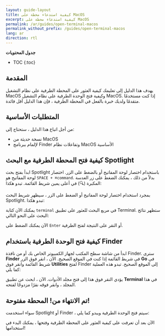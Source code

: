 ```yaml
---
layout: guide-layout
title: كيفية استدعاء محطة على MacOS
excerpt: كيفية استدعاء محطة على MacOS
permalink: /ar/guides/open-terminal-macos
permalink_without_prefix: /guides/open-terminal-macos
lang: ar
direction: rtl
---
```


**جدول المحتويات**

* TOC
{:toc}

## المقدمة

يهدف هذا الدليل إلى تعليمك كيفية العثور على المحطة الطرفية على نظام التشغيل MacOS وكيفية فتح الوحدة الطرفية على نظام التشغيل MacOS. إذا كنت مستخدمًا متقدمًا ولديك خبرة بالفعل في المحطة الطرفية ، فإن هذا الدليل أقل فائدة.


## المتطلبات الأساسية

من أجل اتباع هذا الدليل ، ستحتاج إلى:

* نسخة حديثة من MacOS
* لإلمام ببرنامج Finder وتفاعلات نظام MacOS الأساسية

## كيفية فتح المحطة الطرفية مع البحث Spotlight

ابدأ بفتح بحث Spotlight باستخدام اختصار لوحة المفاتيح أو بالضغط على الزر. اختصار لوحة المفاتيح هو `SPACE + ⌘command`. بدلاً من ذلك ، يمكنك الضغط على زر العدسة المكبرة (🔍) في أعلى يمين شريط القائمة. تبدو هكذا:

<div class="center guideimages">
  <amp-img src="/assets/guides/spotlight-button-ar.png" width="90" height="70" alt="Spotlight search button" layout="fixed"></amp-img>
</div>

بمجرد استخدام اختصار لوحة المفاتيح أو الضغط على الزر ، سيظهر شريط البحث Spotlight. تبدو هكذا:

<div class="center guideimages">
  <amp-img src="/assets/guides/spotlight-search-ar.png" width="680" height="56" alt="Spotlight search bar" layout="responsive"></amp-img>
</div>

يمكنك الآن كتابة `terminal` في مربع البحث للعثور على تطبيق Terminal. ستظهر نتائج البحث على النحو التالي:

<div class="center guideimages">
  <amp-img src="/assets/guides/spotlight-results-ar.png" width="680" height="430" alt="Spotlight search results" layout="responsive"></amp-img>
</div>

الآن يمكنك الضغط على `Enter` أو النقر على النتيجة لفتح الطرفية.

## كيفية فتح الوحدة الطرفية باستخدام Finder

ابدأ من شاشة سطح المكتب لجهاز الكمبيوتر الخاص بك أو من نافذة Finder. سترى **Finder** في شريط القائمة إذا كنت في الموقع الصحيح. الآن ، انقر فوق الزر **Go** في شريط القائمة وانقر فوق **Utilities** لفتح Finder إلى الموقع الصحيح. تبدو هذه العملية كما يلي:

<div class="center guideimages">
  <amp-img src="/assets/guides/go-menu-ar.png" width="500" height="430" alt="Finder go menu open" layout="responsive"></amp-img>
</div>

يؤدي النقر فوق هذا إلى فتح مجلد الأدوات. الآن ، ابحث عن تطبيق **Terminal** في هذا المجلد ، وانقر فوقه نقرًا مزدوجًا لفتحه.

<div class="center guideimages">
  <amp-img src="/assets/guides/finder-utilities-ar.png" width="852" height="429" alt="Browse Utilities folder in Finder" layout="responsive"></amp-img>
</div>

## تم الانتهاء من! المحطة مفتوحة!

سواء استخدمت Spotlight أو Finder ، سيتم فتح الوحدة الطرفية ويبدو كما يلي:

<div class="center guideimages">
  <amp-img src="/assets/guides/terminal-open-ar.png" width="585" height="389" alt="An open terminal window" layout="responsive"></amp-img>
</div>

الآن بعد أن تعرفت على كيفية العثور على المحطة الطرفية وفتحها ، يمكنك البدء في استخدامها!
